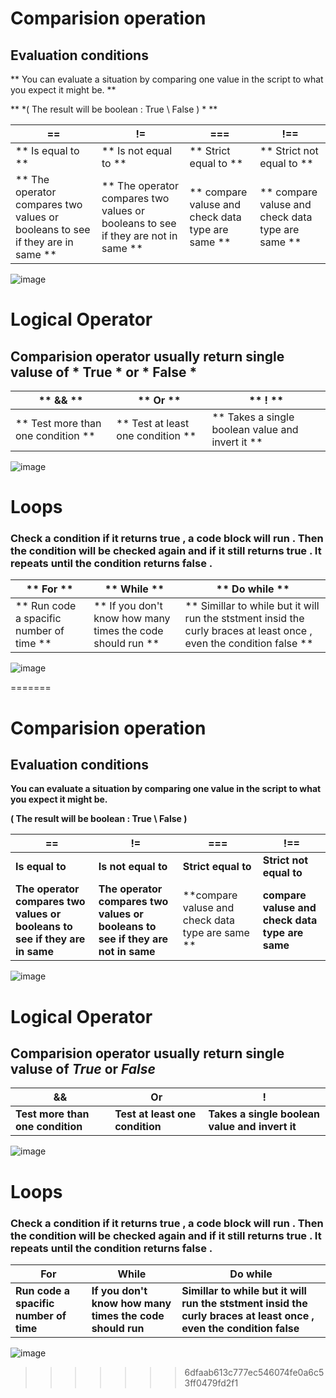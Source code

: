 
# Comparision operation 
## Evaluation conditions 

** You can evaluate a situation by comparing one value in the script to what you expect it might be. **

** *( The result will be boolean : True \ False ) * **


| == | != | === |!==
|-------------------------------------------------|------------| -----------------------------|-----------------------------|
| ** Is equal to ** | ** Is not equal to ** | ** Strict equal to ** |** Strict not equal to ** |
 |** The operator compares two values or booleans to see if they are in same ** | ** The operator compares two values or booleans to see if they are not in same ** | ** compare valuse and check data type are same  ** | ** compare valuse and check data type are same ** |

![image](https://codeahoy.com/assets/images/==-vs-===-in-Javascript.png)



 # Logical Operator

## Comparision operator usually return single valuse of  * True * or * False *

|** && ** | ** Or ** |** ! ** |
|-------------------| ----------------- | ----------|
|** Test more than one condition **| ** Test at least one condition **| ** Takes a single boolean value and invert it ** |

![image](https://cdn.educba.com/academy/wp-content/uploads/2020/01/Logical-Operators-in-C-1.jpg)

# Loops 
### Check a condition if it returns true , a code block will run . Then the condition will be checked again and if it still returns true . It repeats until the condition returns false . 
 
 | ** For ** | ** While ** | ** Do while ** |
 | ----------------------------- | ------------------- | -----------------|
 | ** Run code a spacific number of time ** | ** If you don't know how many times the code should run ** | ** Simillar to while but it will run the ststment insid the curly braces at least once , even the condition false ** |

![image](https://image.shutterstock.com/image-vector/loop-logo-vector-ribbon-lettering-260nw-1425991553.jpg)






=======
# Comparision operation 
## Evaluation conditions 

**You can evaluate a situation by comparing one value in the script to what you expect it might be.**

**( The result will be boolean : True \ False )**


| == | != | === |!==
|-------------------------------------------------|------------| -----------------------------|-----------------------------|
| **Is equal to** | **Is not equal to** | **Strict equal to** |**Strict not equal to** |
 |**The operator compares two values or booleans to see if they are in same** |**The operator compares two values or booleans to see if they are not in same** | **compare valuse and check data type are same ** | **compare valuse and check data type are same** |

![image](https://codeahoy.com/assets/images/==-vs-===-in-Javascript.png)



 # Logical Operator

## Comparision operator usually return single valuse of  *True* or *False*

|**&&** | **Or** |**!** |
|-------------------| ----------------- | ----------|
|**Test more than one condition**| **Test at least one condition**| **Takes a single boolean value and invert it** |

![image](https://cdn.educba.com/academy/wp-content/uploads/2020/01/Logical-Operators-in-C-1.jpg)

# Loops 
### Check a condition if it returns true , a code block will run . Then the condition will be checked again and if it still returns true . It repeats until the condition returns false . 
 
 | **For** | **While** | **Do while** |
 | ----------------------------- | ------------------- | -----------------|
 | **Run code a spacific number of time** | **If you don't know how many times the code should run** | **Simillar to while but it will run the ststment insid the curly braces at least once , even the condition false** |

![image](https://image.shutterstock.com/image-vector/loop-logo-vector-ribbon-lettering-260nw-1425991553.jpg)
>>>>>>> 6dfaab613c777ec546074fe0a6c53ff0479fd2f1
